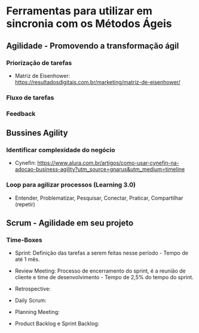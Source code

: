 # Ferramentas para utilizar em sincronia com os Métodos Ágeis

## Agilidade - Promovendo a transformação ágil

### Priorização de tarefas

- Matriz de Eisenhower: https://resultadosdigitais.com.br/marketing/matriz-de-eisenhower/

### Fluxo de tarefas

### Feedback

## Bussines Agility

### Identificar complexidade do negócio

- Cynefin: https://www.alura.com.br/artigos/como-usar-cynefin-na-adocao-business-agility?utm_source=gnarus&utm_medium=timeline

### Loop para agilizar processos (Learning 3.0)

- Entender, Problematizar, Pesquisar, Conectar, Praticar, Compartilhar (repetir)

## Scrum - Agilidade em seu projeto

### Time-Boxes

- Sprint: Definição das tarefas a serem feitas nesse período - Tempo de até 1 mês.

- Review Meeting: Processo de encerramento do sprint, é a reunião de cliente e time de desenvolvimento - Tempo de 2,5% do tempo do sprint.

- Retrospective:

- Daily Scrum:

- Planning Meeting:

- Product Backlog e Sprint Backlog: